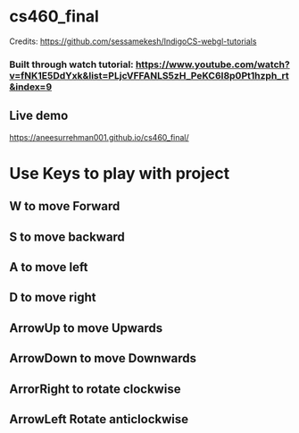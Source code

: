 # cs460_final

Credits: <https://github.com/sessamekesh/IndigoCS-webgl-tutorials>

### Built through watch tutorial: https://www.youtube.com/watch?v=fNK1E5DdYxk&list=PLjcVFFANLS5zH_PeKC6I8p0Pt1hzph_rt&index=9

## Live demo

<https://aneesurrehman001.github.io/cs460_final/>

# Use Keys to play with project

## W to move Forward
## S to move backward
## A to move left
## D to move right

## ArrowUp to move Upwards
## ArrowDown to move Downwards
## ArrorRight to rotate clockwise
## ArrowLeft Rotate anticlockwise
 


